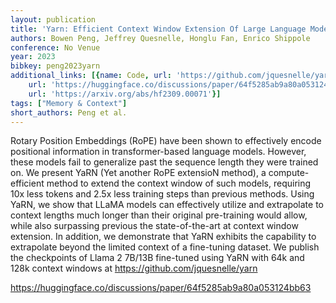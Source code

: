 ```yaml
---
layout: publication
title: 'Yarn: Efficient Context Window Extension Of Large Language Models'
authors: Bowen Peng, Jeffrey Quesnelle, Honglu Fan, Enrico Shippole
conference: No Venue
year: 2023
bibkey: peng2023yarn
additional_links: [{name: Code, url: 'https://github.com/jquesnelle/yarn'}, {name: Code,
    url: 'https://huggingface.co/discussions/paper/64f5285ab9a80a053124bb63'}, {name: Paper,
    url: 'https://arxiv.org/abs/hf2309.00071'}]
tags: ["Memory & Context"]
short_authors: Peng et al.
---
```

Rotary Position Embeddings (RoPE) have been shown to effectively encode positional information in transformer-based language models. However, these models fail to generalize past the sequence length they were trained on. We present YaRN (Yet another RoPE extensioN method), a compute-efficient method to extend the context window of such models, requiring 10x less tokens and 2.5x less training steps than previous methods. Using YaRN, we show that LLaMA models can effectively utilize and extrapolate to context lengths much longer than their original pre-training would allow, while also surpassing previous the state-of-the-art at context window extension. In addition, we demonstrate that YaRN exhibits the capability to extrapolate beyond the limited context of a fine-tuning dataset. We publish the checkpoints of Llama 2 7B/13B fine-tuned using YaRN with 64k and 128k context windows at https://github.com/jquesnelle/yarn

https://huggingface.co/discussions/paper/64f5285ab9a80a053124bb63
